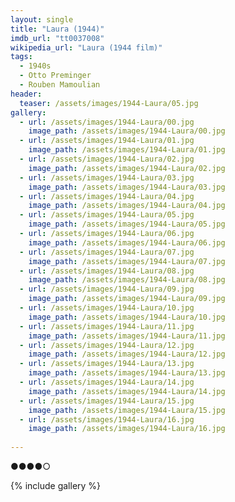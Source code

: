 ```yaml
---
layout: single
title: "Laura (1944)"
imdb_url: "tt0037008"
wikipedia_url: "Laura (1944 film)"
tags:
  - 1940s 
  - Otto Preminger
  - Rouben Mamoulian
header:
  teaser: /assets/images/1944-Laura/05.jpg
gallery:
  - url: /assets/images/1944-Laura/00.jpg
    image_path: /assets/images/1944-Laura/00.jpg  
  - url: /assets/images/1944-Laura/01.jpg
    image_path: /assets/images/1944-Laura/01.jpg
  - url: /assets/images/1944-Laura/02.jpg
    image_path: /assets/images/1944-Laura/02.jpg
  - url: /assets/images/1944-Laura/03.jpg
    image_path: /assets/images/1944-Laura/03.jpg
  - url: /assets/images/1944-Laura/04.jpg
    image_path: /assets/images/1944-Laura/04.jpg
  - url: /assets/images/1944-Laura/05.jpg
    image_path: /assets/images/1944-Laura/05.jpg
  - url: /assets/images/1944-Laura/06.jpg
    image_path: /assets/images/1944-Laura/06.jpg
  - url: /assets/images/1944-Laura/07.jpg
    image_path: /assets/images/1944-Laura/07.jpg
  - url: /assets/images/1944-Laura/08.jpg
    image_path: /assets/images/1944-Laura/08.jpg
  - url: /assets/images/1944-Laura/09.jpg
    image_path: /assets/images/1944-Laura/09.jpg
  - url: /assets/images/1944-Laura/10.jpg
    image_path: /assets/images/1944-Laura/10.jpg
  - url: /assets/images/1944-Laura/11.jpg
    image_path: /assets/images/1944-Laura/11.jpg
  - url: /assets/images/1944-Laura/12.jpg
    image_path: /assets/images/1944-Laura/12.jpg
  - url: /assets/images/1944-Laura/13.jpg
    image_path: /assets/images/1944-Laura/13.jpg
  - url: /assets/images/1944-Laura/14.jpg
    image_path: /assets/images/1944-Laura/14.jpg
  - url: /assets/images/1944-Laura/15.jpg
    image_path: /assets/images/1944-Laura/15.jpg
  - url: /assets/images/1944-Laura/16.jpg
    image_path: /assets/images/1944-Laura/16.jpg
 
---
```

●●●●○

{% include gallery %}
